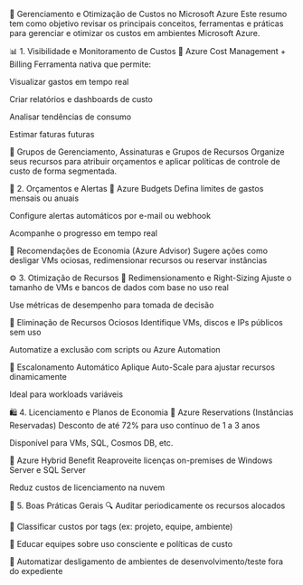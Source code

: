 📘 Gerenciamento e Otimização de Custos no Microsoft Azure
Este resumo tem como objetivo revisar os principais conceitos, ferramentas e práticas para gerenciar e otimizar os custos em ambientes Microsoft Azure.

📊 1. Visibilidade e Monitoramento de Custos
🔹 Azure Cost Management + Billing
Ferramenta nativa que permite:

Visualizar gastos em tempo real

Criar relatórios e dashboards de custo

Analisar tendências de consumo

Estimar faturas futuras

🔹 Grupos de Gerenciamento, Assinaturas e Grupos de Recursos
Organize seus recursos para atribuir orçamentos e aplicar políticas de controle de custo de forma segmentada.

💸 2. Orçamentos e Alertas
🔹 Azure Budgets
Defina limites de gastos mensais ou anuais

Configure alertas automáticos por e-mail ou webhook

Acompanhe o progresso em tempo real

🔹 Recomendações de Economia (Azure Advisor)
Sugere ações como desligar VMs ociosas, redimensionar recursos ou reservar instâncias

⚙️ 3. Otimização de Recursos
🔹 Redimensionamento e Right-Sizing
Ajuste o tamanho de VMs e bancos de dados com base no uso real

Use métricas de desempenho para tomada de decisão

🔹 Eliminação de Recursos Ociosos
Identifique VMs, discos e IPs públicos sem uso

Automatize a exclusão com scripts ou Azure Automation

🔹 Escalonamento Automático
Aplique Auto-Scale para ajustar recursos dinamicamente

Ideal para workloads variáveis

🛍️ 4. Licenciamento e Planos de Economia
🔹 Azure Reservations (Instâncias Reservadas)
Desconto de até 72% para uso contínuo de 1 a 3 anos

Disponível para VMs, SQL, Cosmos DB, etc.

🔹 Azure Hybrid Benefit
Reaproveite licenças on-premises de Windows Server e SQL Server

Reduz custos de licenciamento na nuvem

🧾 5. Boas Práticas Gerais
🔍 Auditar periodicamente os recursos alocados

📁 Classificar custos por tags (ex: projeto, equipe, ambiente)

🧠 Educar equipes sobre uso consciente e políticas de custo

🧰 Automatizar desligamento de ambientes de desenvolvimento/teste fora do expediente
